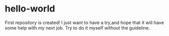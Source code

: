 # hello-world
First repository is created!
I just want to have a try,and hope that it will have some help with my next job.
Try to do it myself without the guideline.

